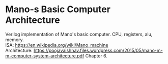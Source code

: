 # Mano-s Basic Computer Architecture
Verilog implementation of Mano's basic computer. CPU, registers, alu, memory.<br />
ISA: https://en.wikipedia.org/wiki/Mano_machine<br />
Architecture: https://poojavaishnav.files.wordpress.com/2015/05/mano-m-m-computer-system-architecture.pdf Chapter 6.<br />
